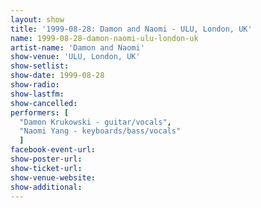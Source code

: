 ```yaml
---
layout: show
title: '1999-08-28: Damon and Naomi - ULU, London, UK'
name: 1999-08-28-damon-naomi-ulu-london-uk
artist-name: 'Damon and Naomi'
show-venue: 'ULU, London, UK'
show-setlist: 
show-date: 1999-08-28
show-radio: 
show-lastfm: 
show-cancelled: 
performers: [
  "Damon Krukowski - guitar/vocals",
  "Naomi Yang - keyboards/bass/vocals"
  ]
facebook-event-url: 
show-poster-url: 
show-ticket-url: 
show-venue-website: 
show-additional: 
---
```


